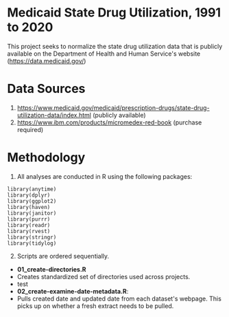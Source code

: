 # Medicaid State Drug Utilization, 1991 to 2020

This project seeks to normalize the state drug utilization data that is publicly available on the Department of Health and Human Service's website (https://data.medicaid.gov/)

# Data Sources

1. https://www.medicaid.gov/medicaid/prescription-drugs/state-drug-utilization-data/index.html (publicly available)
2. https://www.ibm.com/products/micromedex-red-book (purchase required)

# Methodology

1. All analyses are conducted in R using the following packages: 
```
library(anytime)
library(dplyr)
library(ggplot2)
library(haven)
library(janitor)
library(purrr)
library(readr)
library(rvest)
library(stringr)
library(tidylog)
```
2. Scripts are ordered sequentially.
- **01_create-directories.R** 
 - Creates standardized set of directories used across projects.
  - test
- **02_create-examine-date-metadata.R**: 
 - Pulls created date and updated date from each dataset's webpage. This picks up on whether a fresh extract needs to be pulled.
